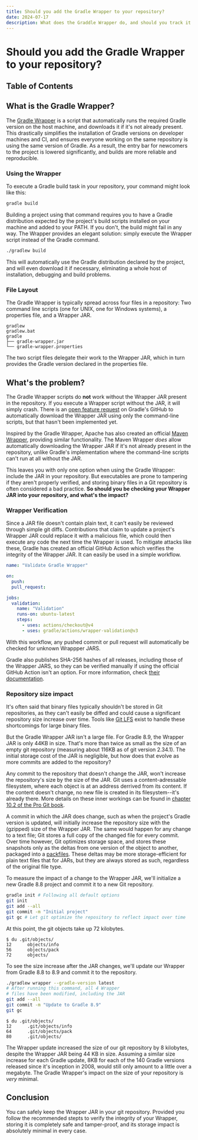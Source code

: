 ```yaml
---
title: Should you add the Gradle Wrapper to your repository?
date: 2024-07-17
description: What does the Graddle Wrapper do, and should you track it in your Git repository?
---
```


# Should you add the Gradle Wrapper to your repository?

## Table of Contents

## What is the Gradle Wrapper?

The [Gradle Wrapper](https://docs.gradle.org/current/userguide/gradle_wrapper.html) is a script that automatically runs the required Gradle version on the host machine, and downloads it if it's not already present. This drastically simplifies the installation of Gradle versions on developer machines and CI, and ensures everyone working on the same repository is using the same version of Gradle. As a result, the entry bar for newcomers to the project is lowered significantly, and builds are more reliable and reproducible.

### Using the Wrapper

To execute a Gradle build task in your repository, your command might look like this:

```bash
gradle build
```

Building a project using that command requires you to have a Gradle distribution expected by the project's build scripts installed on your machine and added to your PATH. If you don't, the build might fail in any way. The Wrapper provides an elegant solution: simply execute the Wrapper script instead of the Gradle command.

```sh
./gradlew build
```

This will automatically use the Gradle distribution declared by the project, and will even download it if necessary, eliminating a whole host of installation, debugging and build problems.

### File Layout

The Gradle Wrapper is typically spread across four files in a repository: Two command line scripts (one for UNIX, one for Windows systems), a properties file, and a Wrapper JAR.

```
gradlew
gradlew.bat
gradle
├── gradle-wrapper.jar
└── gradle-wrapper.properties
```

The two script files delegate their work to the Wrapper JAR, which in turn provides the Gradle version declared in the properties file.

## What's the problem?

The Gradle Wrapper scripts do **not** work without the Wrapper JAR present in the repository. If you execute a Wrapper script without the JAR, it will simply crash. There is an [open feature request](https://github.com/gradle/gradle/issues/11816) on Gradle's GitHub to automatically download the Wrapper JAR using only the command-line scripts, but that hasn't been implemented yet.

Inspired by the Gradle Wrapper, Apache has also created an official [Maven Wrapper](https://maven.apache.org/wrapper/index.html), providing similar functionality. The Maven Wrapper _does_ allow automatically downloading the Wrapper JAR if it's not already present in the repository, unlike Gradle's implementation where the command-line scripts can't run at all without the JAR.

This leaves you with only one option when using the Gradle Wrapper: include the JAR in your repository. But executables are prone to tampering if they aren't properly verified, and storing binary files in a Git repository is often considered a bad practice. **So should you be checking your Wrapper JAR into your repository, and what's the impact?**

### Wrapper Verification

Since a JAR file doesn't contain plain text, it can't easily be reviewed through simple git diffs. Contributions that claim to update a project's Wrapper JAR could replace it with a malicious file, which could then execute any code the next time the Wrapper is used. To mitigate attacks like these, Gradle has created an official GitHub Action which verifies the integrity of the Wrapper JAR. It can easily be used in a simple workflow.

```yaml
name: "Validate Gradle Wrapper"

on:
  push:
  pull_request:

jobs:
  validation:
    name: "Validation"
    runs-on: ubuntu-latest
    steps:
      - uses: actions/checkout@v4
      - uses: gradle/actions/wrapper-validation@v3
```

With this workflow, any pushed commit or pull request will automatically be checked for unknown Wrappper JARS.

Gradle also publishes SHA-256 hashes of all releases, including those of the Wrapper JARS, so they can be verified manually if using the official GitHub Action isn't an option. For more information, check [their documentation](https://docs.gradle.org/current/userguide/gradle_wrapper.html#wrapper_checksum_verification).

### Repository size impact

It's often said that binary files typically shouldn't be stored in Git repositories, as they can't easily be diffed and could cause a significant repository size increase over time. Tools like [Git LFS](https://git-lfs.com/) exist to handle these shortcomings for large binary files.

But the Gradle Wrapper JAR isn't a large file. For Gradle 8.9, the Wrapper JAR is only 44KB in size. That's more than twice as small as the size of an empty git repository (measuring about 116KB as of git version 2.34.1). The initial storage cost of the JAR is negligible, but how does that evolve as more commits are added to the repository?

Any commit to the repository that doesn't change the JAR, won't increase the repository's size by the size of the JAR. Git uses a content-adressable filesystem, where each object is at an address derrived from its content. If the content doesn't change, no new file is created in its filesystem--it's already there. More details on these inner workings can be found in [chapter 10.2 of the Pro Git book](https://git-scm.com/book/en/v2/Git-Internals-Git-Objects).

A commit in which the JAR does change, such as when the project's Gradle version is updated, will initially increase the repository size with the (gzipped) size of the Wrapper JAR. The same would happen for any change to a text file; Git stores a full copy of the changed file for every commit. Over time however, Git optimizes storage space, and stores these snapshots only as the deltas from one version of the object to another, packaged into a [packfiles](https://git-scm.com/book/en/v2/Git-Internals-Packfiles). These deltas may be more storage-efficient for plain text files that for JARs, but they are always stored as such, regardless of the original file type.

To measure the impact of a change to the Wrapper JAR, we'll initialize a new Gradle 8.8 project and commit it to a new Git repository.

```sh
gradle init # Following all default options
git init
git add --all
git commit -m "Initial project"
git gc # Let git optimize the repository to reflect impact over time
```

At this point, the git objects take up 72 kilobytes.

```shellsession
$ du .git/objects/
12      objects/info
56      objects/pack
72      objects/
```

To see the size increase after the JAR changes, we'll update our Wrapper from Gradle 8.8 to 8.9 and commit it to the repository.

```sh
./gradlew wrapper --gradle-version latest
# After running this command, all 4 Wrapper
# files have been modified, including the JAR
git add --all
git commit -m "Update to Gradle 8.9"
git gc
```

```shellsession
$ du .git/objects/
12      .git/objects/info
64      .git/objects/pack
80      .git/objects/
```

The Wrapper update increased the size of our git repository by 8 kilobytes, despite the Wrapper JAR being 44 KB in size. Assuming a similar size increase for each Gradle update, 8KB for each of the 140 Gradle versions released since it's inception in 2008, would still only amount to a little over a megabyte. The Gradle Wrapper's impact on the size of your repository is _very_ minimal.

## Conclusion

You can safely keep the Wrapper JAR in your git repository. Provided you follow the recommended stepts to verify the integrity of your Wrapper, storing it is completely safe and tamper-proof, and its storage impact is absolutely minimal in every case.

